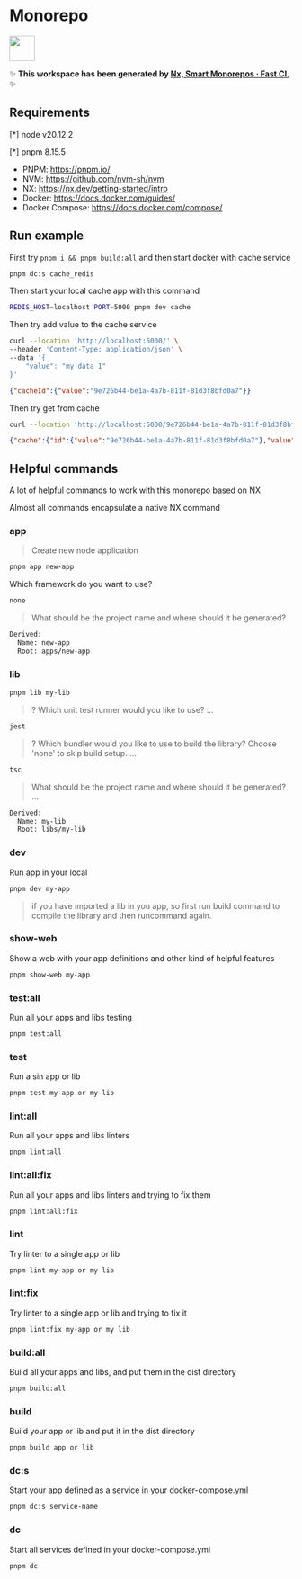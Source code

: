 # Monorepo

<a alt="Nx logo" href="https://nx.dev" target="_blank" rel="noreferrer"><img src="https://raw.githubusercontent.com/nrwl/nx/master/images/nx-logo.png" width="45"></a>

✨ **This workspace has been generated by [Nx, Smart Monorepos · Fast CI.](https://nx.dev)** ✨

## Requirements

[*] node v20.12.2

[*] pnpm 8.15.5

* PNPM: https://pnpm.io/
* NVM: https://github.com/nvm-sh/nvm
* NX: https://nx.dev/getting-started/intro
* Docker: https://docs.docker.com/guides/
* Docker Compose: https://docs.docker.com/compose/

## Run example

First try `pnpm i && pnpm build:all` and then start docker with cache service

```sh
pnpm dc:s cache_redis
```

Then start your local cache app with this command

```sh
REDIS_HOST=localhost PORT=5000 pnpm dev cache
```

Then try add value to the cache service

```sh
curl --location 'http://localhost:5000/' \
--header 'Content-Type: application/json' \
--data '{
    "value": "my data 1"
}'
```

```json
{"cacheId":{"value":"9e726b44-be1a-4a7b-811f-81d3f8bfd0a7"}}
```

Then try get from cache

```sh
curl --location 'http://localhost:5000/9e726b44-be1a-4a7b-811f-81d3f8bfd0a7'
```

```json
{"cache":{"id":{"value":"9e726b44-be1a-4a7b-811f-81d3f8bfd0a7"},"value":"my data 1"}}
```

## Helpful commands

A lot of helpful commands to work with this monorepo based on NX

Almost all commands encapsulate a native NX command

### app

> Create new node application

```sh
pnpm app new-app
```

Which framework do you want to use?

```sh
none
```

> What should be the project name and where should it be generated?

```sh
Derived:
  Name: new-app
  Root: apps/new-app
```

### lib

```sh
pnpm lib my-lib
```

> ? Which unit test runner would you like to use? …

```sh
jest
```

> ? Which bundler would you like to use to build the library? Choose 'none' to skip build setup. …

```sh
tsc
```

> What should be the project name and where should it be generated? …

```sh
Derived:
  Name: my-lib
  Root: libs/my-lib
```

### dev

Run app in your local

```sh
pnpm dev my-app
```

> if you have imported a lib in you app, so first run build command to compile the library and then runcommand again.

### show-web

Show a web with your app definitions and other kind of helpful features

```sh
pnpm show-web my-app
```

### test:all

Run all your apps and libs testing

```sh
pnpm test:all
```

### test

Run a sin app or lib

```sh
pnpm test my-app or my-lib
```

### lint:all

Run all your apps and libs linters

```sh
pnpm lint:all
```

### lint:all:fix

Run all your apps and libs linters and trying to fix them

```sh
pnpm lint:all:fix
```

### lint

Try linter to a single app or lib

```sh
pnpm lint my-app or my lib
```

### lint:fix

Try linter to a single app or lib and trying to fix it

```sh
pnpm lint:fix my-app or my lib
```

### build:all

Build all your apps and libs, and put them in the dist directory

```sh
pnpm build:all
```

### build

Build your app or lib and put it in the dist directory

```sh
pnpm build app or lib
```

### dc:s

Start your app defined as a service in your docker-compose.yml

```sh
pnpm dc:s service-name
```

### dc

Start all services defined in your docker-compose.yml

```sh
pnpm dc
```
